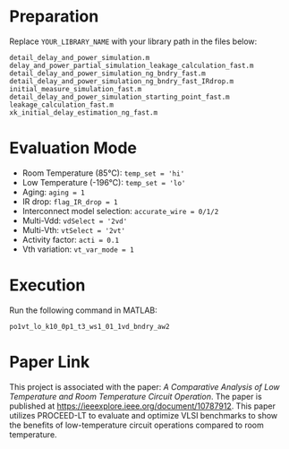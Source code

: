 # Preparation
Replace `YOUR_LIBRARY_NAME` with your library path in the files below:

    detail_delay_and_power_simulation.m
    delay_and_power_partial_simulation_leakage_calculation_fast.m
    detail_delay_and_power_simulation_ng_bndry_fast.m
    detail_delay_and_power_simulation_ng_bndry_fast_IRdrop.m
    initial_measure_simulation_fast.m
    detail_delay_and_power_simulation_starting_point_fast.m
    leakage_calculation_fast.m
    xk_initial_delay_estimation_ng_fast.m


# Evaluation Mode
- Room Temperature (85℃): `temp_set = 'hi'`
- Low Temperature (-196℃): `temp_set = 'lo'`
- Aging: `aging = 1`
- IR drop: `flag_IR_drop = 1`
- Interconnect model selection: `accurate_wire = 0/1/2`
- Multi-Vdd: `vdSelect = '2vd'`
- Multi-Vth: `vtSelect = '2vt'`
- Activity factor: `acti = 0.1`
- Vth variation: `vt_var_mode = 1`


# Execution

Run the following command in MATLAB:

    po1vt_lo_k10_0p1_t3_ws1_01_1vd_bndry_aw2

# Paper Link
This project is associated with the paper: _A Comparative Analysis of Low Temperature and Room Temperature Circuit Operation_. The paper is published at https://ieeexplore.ieee.org/document/10787912. This paper utilizes PROCEED-LT to evaluate and optimize VLSI benchmarks to show the benefits of low-temperature circuit operations compared to room temperature.


